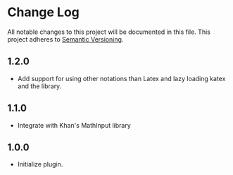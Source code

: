 # Change Log

All notable changes to this project will be documented in this file.
This project adheres to [Semantic Versioning](http://semver.org/).

## 1.2.0
- Add support for using other notations than Latex and lazy loading katex and the library.


## 1.1.0 
- Integrate with Khan's MathInput library
## 1.0.0
- Initialize plugin.
